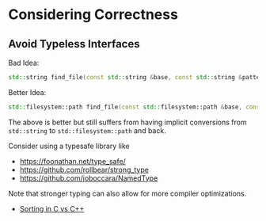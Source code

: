 # Considering Correctness

## Avoid Typeless Interfaces


Bad Idea:

```cpp
std::string find_file(const std::string &base, const std::string &pattern);
```

Better Idea:

```cpp
std::filesystem::path find_file(const std::filesystem::path &base, const std::regex &pattern);
```

The above is better but still suffers from having implicit conversions from `std::string` to `std::filesystem::path` and back.

Consider using a typesafe library like

 * https://foonathan.net/type_safe/
 * https://github.com/rollbear/strong_type
 * https://github.com/joboccara/NamedType

Note that stronger typing can also allow for more compiler optimizations.

* [Sorting in C vs C++](Sorting%20in%20C%20vs%20C++.pdf)
